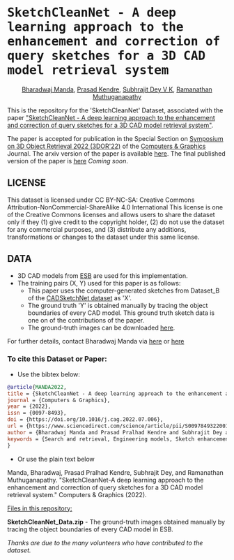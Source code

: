 <samp>

# SketchCleanNet - A deep learning approach to the enhancement and correction of query sketches for a 3D CAD model retrieval system

</samp>

<div align="center">

<span> <a href="https://www.linkedin.com/in/bharadwaj-manda-9730ab114/">Bharadwaj Manda</a></span>,
<span> <a href="https://www.linkedin.com/in/prasad-kendre-338a9a1a0/">Prasad Kendre</a></span>,
<span> <a href="https://www.linkedin.com/in/subhrajit-dey-7a2784166/">Subhrajit Dey V K</a></span>,
<span> <a href="https://ed.iitm.ac.in/~raman/">Ramanathan Muthuganapathy</a></span>

</div>

This is the repository for the 'SketchCleanNet' Dataset, associated with the paper ["SketchCleanNet - A deep learning approach to the enhancement and correction of query sketches for a 3D CAD model retrieval system"]().

The paper is accepted for publication in the Special Section on [Symposium on 3D Object Retrieval 2022 (3DOR'22)](https://www.micc.unifi.it/3dor2022/) of the [Computers & Graphics](https://www.journals.elsevier.com/computers-and-graphics) Journal. The arxiv version of the paper is available [here](https://arxiv.org/pdf/2207.00732.pdf). The final published version of the paper is [here]() *Coming soon*.

## LICENSE
This dataset is licensed under CC BY-NC-SA: Creative Commons Attribution-NonCommercial-ShareAlike 4.0 International
This license is one of the Creative Commons licenses and allows users to share the dataset only if they (1) give credit to the copyright holder, (2) do not use the dataset for any commercial purposes, and (3) distribute any additions, transformations or changes to the dataset under this same license.

## DATA
* 3D CAD models from [ESB](https://engineering.purdue.edu/cdesign/wp/downloads/) are used for this implementation.
* The training pairs (X, Y) used for this paper is as follows:
    * This paper uses the computer-generated sketches from Dataset_B of the [CADSketchNet dataset](https://github.com/bharadwaj-manda/CADSketchNet) as 'X'.
    * The ground truth 'Y' is obtained manually by tracing the object boundaries of every CAD model. This ground truth sketch data is one on of the contributions of the paper.
    * The ground-truth images can be downloaded [here](https://drive.google.com/file/d/1RrdF8ujwyytMeXf-peCPQaAq25yp9kUO/view?usp=sharing).

For further details, contact Bharadwaj Manda via [here](https://www.linkedin.com/in/bharadwaj-manda-9730ab114/) or [here](https://bharadwaj-manda.netlify.app/)

### To cite this Dataset or Paper:

- Use the bibtex below:

```bibtex
@article{MANDA2022,
title = {SketchCleanNet - A deep learning approach to the enhancement and correction of query sketches for a 3D CAD model retrieval system},
journal = {Computers & Graphics},
year = {2022},
issn = {0097-8493},
doi = {https://doi.org/10.1016/j.cag.2022.07.006},
url = {https://www.sciencedirect.com/science/article/pii/S0097849322001212},
author = {Bharadwaj Manda and Prasad Pralhad Kendre and Subhrajit Dey and Ramanathan Muthuganapathy},
keywords = {Search and retrieval, Engineering models, Sketch enhancement, Mechanical components, CAD models, Sketch-based retrieval},
}
```

- Or use the plain text below

Manda, Bharadwaj, Prasad Pralhad Kendre, Subhrajit Dey, and Ramanathan Muthuganapathy. "SketchCleanNet-A deep learning approach to the enhancement and correction of query sketches for a 3D CAD model retrieval system." Computers & Graphics (2022).

<ins>Files in this repository:</ins>

**SketchCleanNet_Data.zip** - The ground-truth images obtained manually by tracing the object boundaries of every CAD model in ESB.

*Thanks are due to the many volunteers who have contributed to the dataset.*
